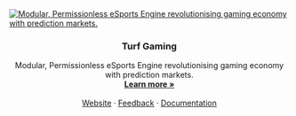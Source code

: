 <a href="https://0xturf.gg">
  <img alt="Modular, Permissionless eSports Engine revolutionising gaming economy with prediction markets." src="https://0xturf.gg/preview.png">
</a>

  <h3 align="center">Turf Gaming</h3>

  <p align="center">
    Modular, Permissionless eSports Engine revolutionising gaming economy with prediction markets.
    <br />
    <a href="https://0xturf.gg"><strong>Learn more »</strong></a>
    <br />
    <br />
    <a href="https://0xturf.gg">Website</a>
    ·
    <a href="mailTo:connect@0xturf.gg">Feedback</a>
    ·
    <a href="https://docs.0xturf.gg">Documentation</a>
  </p>

